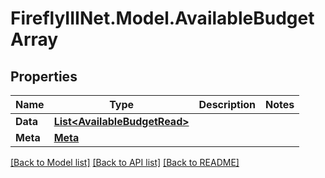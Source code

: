 # FireflyIIINet.Model.AvailableBudgetArray

## Properties

Name | Type | Description | Notes
------------ | ------------- | ------------- | -------------
**Data** | [**List&lt;AvailableBudgetRead&gt;**](AvailableBudgetRead.md) |  | 
**Meta** | [**Meta**](Meta.md) |  | 

[[Back to Model list]](../README.md#documentation-for-models) [[Back to API list]](../README.md#documentation-for-api-endpoints) [[Back to README]](../README.md)

